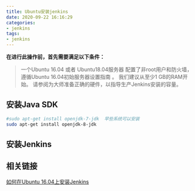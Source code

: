 ```yaml
---
title: Ubuntu安装jenkins
date: 2020-09-22 16:16:29
categories:
- jenkins
tags:
- jenkins
---
```


**在进行此操作前，首先需要满足以下条件：**
> 一个Ubuntu 16.04 或者 Ubuntu18.04服务器
配置了非root用户和防火墙，遵循Ubuntu 16.04初始服务器设置指南 。 我们建议从至少1 GB的RAM开始。 请参阅为大师准备正确的硬件，以指导生产Jenkins安装的容量。

## 安装Java SDK

``` bash
#sudo apt-get install openjdk-7-jdk  早些系统可以安装
sudo apt-get install openjdk-8-jdk
```

## 安装Jenkins

## 相关链接

[如何在Ubuntu 16.04上安装Jenkins](https://www.jianshu.com/p/845f267aec52 '如何在Ubuntu 16.04上安装Jenkins')
